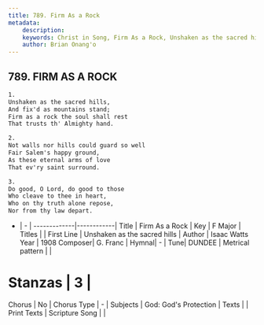 ```yaml
---
title: 789. Firm As a Rock
metadata:
    description: 
    keywords: Christ in Song, Firm As a Rock, Unshaken as the sacred hills, 
    author: Brian Onang'o
---
```



## 789. FIRM AS A ROCK

```txt
1.
Unshaken as the sacred hills,
And fix'd as mountains stand;
Firm as a rock the soul shall rest
That trusts th' Almighty hand.

2.
Not walls nor hills could guard so well
Fair Salem's happy ground,
As these eternal arms of love
That ev'ry saint surround.

3.
Do good, O Lord, do good to those
Who cleave to thee in heart,
Who on thy truth alone repose,
Nor from thy law depart.
```

- |   -  |
-------------|------------|
Title | Firm As a Rock |
Key | F Major |
Titles |  |
First Line | Unshaken as the sacred hills |
Author | Isaac Watts
Year | 1908
Composer| G. Franc |
Hymnal|  - |
Tune| DUNDEE |
Metrical pattern | |
# Stanzas | 3 |
Chorus | No |
Chorus Type | - |
Subjects | God: God's Protection |
Texts |  |
Print Texts | 
Scripture Song |  |
  
